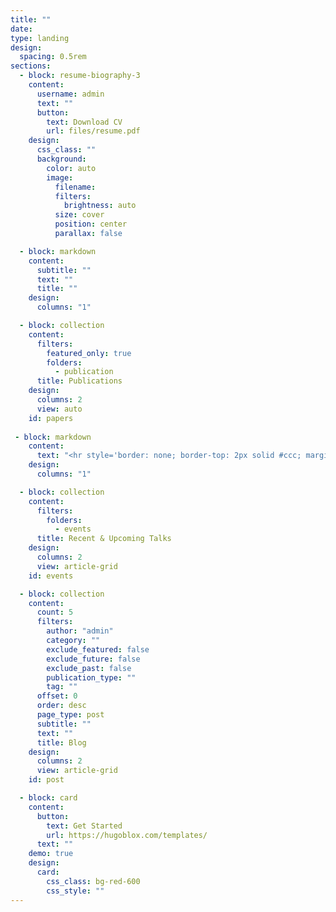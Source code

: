 ```yaml
---
title: ""
date: 
type: landing
design:
  spacing: 0.5rem
sections:
  - block: resume-biography-3
    content:
      username: admin
      text: ""
      button:
        text: Download CV
        url: files/resume.pdf
    design:
      css_class: ""
      background:
        color: auto
        image:
          filename: 
          filters:
            brightness: auto
          size: cover
          position: center
          parallax: false

  - block: markdown
    content:
      subtitle: ""
      text: ""
      title: ""
    design:
      columns: "1"

  - block: collection
    content:
      filters:
        featured_only: true
        folders:
          - publication
      title: Publications
    design:
      columns: 2
      view: auto
    id: papers
    
 - block: markdown
    content:
      text: "<hr style='border: none; border-top: 2px solid #ccc; margin: 2rem 0;' />"
    design:
      columns: "1"

  - block: collection
    content:
      filters:
        folders:
          - events
      title: Recent & Upcoming Talks
    design:
      columns: 2
      view: article-grid
    id: events

  - block: collection
    content:
      count: 5
      filters:
        author: "admin"
        category: ""
        exclude_featured: false
        exclude_future: false
        exclude_past: false
        publication_type: ""
        tag: ""
      offset: 0
      order: desc
      page_type: post
      subtitle: ""
      text: ""
      title: Blog
    design:
      columns: 2
      view: article-grid
    id: post

  - block: card
    content:
      button:
        text: Get Started
        url: https://hugoblox.com/templates/
      text: ""
    demo: true
    design:
      card:
        css_class: bg-red-600
        css_style: ""
---
```

